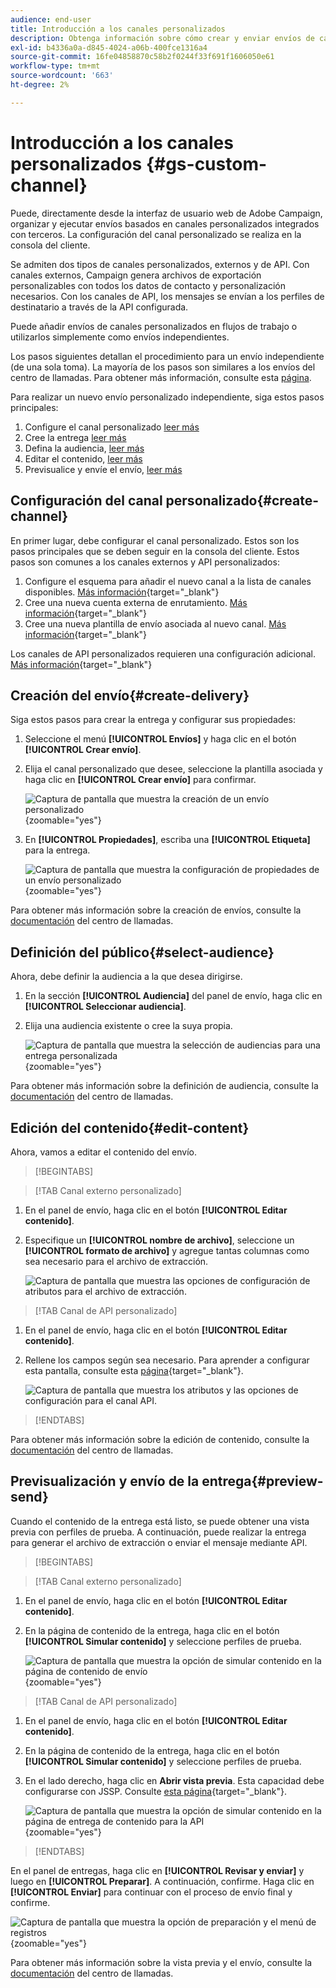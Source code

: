 ```yaml
---
audience: end-user
title: Introducción a los canales personalizados
description: Obtenga información sobre cómo crear y enviar envíos de canales personalizados con Adobe Campaign Web
exl-id: b4336a0a-d845-4024-a06b-400fce1316a4
source-git-commit: 16fe04858870c58b2f0244f33f691f1606050e61
workflow-type: tm+mt
source-wordcount: '663'
ht-degree: 2%

---
```


# Introducción a los canales personalizados {#gs-custom-channel}

Puede, directamente desde la interfaz de usuario web de Adobe Campaign, organizar y ejecutar envíos basados en canales personalizados integrados con terceros. La configuración del canal personalizado se realiza en la consola del cliente.

Se admiten dos tipos de canales personalizados, externos y de API. Con canales externos, Campaign genera archivos de exportación personalizables con todos los datos de contacto y personalización necesarios. Con los canales de API, los mensajes se envían a los perfiles de destinatario a través de la API configurada.

Puede añadir envíos de canales personalizados en flujos de trabajo o utilizarlos simplemente como envíos independientes.

Los pasos siguientes detallan el procedimiento para un envío independiente (de una sola toma). La mayoría de los pasos son similares a los envíos del centro de llamadas. Para obtener más información, consulte esta [página](../call-center/create-call-center.md).

Para realizar un nuevo envío personalizado independiente, siga estos pasos principales:

1. Configure el canal personalizado [leer más](#create-channel)
1. Cree la entrega [leer más](#create-delivery)
1. Defina la audiencia, [leer más](#select-audience)
1. Editar el contenido, [leer más](#edit-content)
1. Previsualice y envíe el envío, [leer más](#preview-send)

## Configuración del canal personalizado{#create-channel}

En primer lugar, debe configurar el canal personalizado. Estos son los pasos principales que se deben seguir en la consola del cliente. Estos pasos son comunes a los canales externos y API personalizados:

1. Configure el esquema para añadir el nuevo canal a la lista de canales disponibles. [Más información](https://experienceleague.adobe.com/docs/campaign/campaign-v8/send/custom-channel.html#configure-schema){target="_blank"}
1. Cree una nueva cuenta externa de enrutamiento. [Más información](https://experienceleague.adobe.com/docs/campaign/campaign-v8/send/custom-channel.html#reate-ext-account){target="_blank"}
1. Cree una nueva plantilla de envío asociada al nuevo canal. [Más información](https://experienceleague.adobe.com/docs/campaign/campaign-v8/send/custom-channel.html#create-template){target="_blank"}

Los canales de API personalizados requieren una configuración adicional. [Más información](https://experienceleague.adobe.com/docs/campaign/campaign-v8/send/custom-channel.html#api-additional){target="_blank"}

## Creación del envío{#create-delivery}

Siga estos pasos para crear la entrega y configurar sus propiedades:

1. Seleccione el menú **[!UICONTROL Envíos]** y haga clic en el botón **[!UICONTROL Crear envío]**.

1. Elija el canal personalizado que desee, seleccione la plantilla asociada y haga clic en **[!UICONTROL Crear envío]** para confirmar.

   ![Captura de pantalla que muestra la creación de un envío personalizado](assets/cus-create.png){zoomable="yes"}

1. En **[!UICONTROL Propiedades]**, escriba una **[!UICONTROL Etiqueta]** para la entrega.

   ![Captura de pantalla que muestra la configuración de propiedades de un envío personalizado](assets/cus-properties.png){zoomable="yes"}

Para obtener más información sobre la creación de envíos, consulte la [documentación](../call-center/create-call-center.md#create-delivery) del centro de llamadas.

## Definición del público{#select-audience}

Ahora, debe definir la audiencia a la que desea dirigirse.

1. En la sección **[!UICONTROL Audiencia]** del panel de envío, haga clic en **[!UICONTROL Seleccionar audiencia]**.

1. Elija una audiencia existente o cree la suya propia.

   ![Captura de pantalla que muestra la selección de audiencias para una entrega personalizada](assets/cc-audience2.png){zoomable="yes"}

Para obtener más información sobre la definición de audiencia, consulte la [documentación](../call-center/create-call-center.md#select-audience) del centro de llamadas.

## Edición del contenido{#edit-content}

Ahora, vamos a editar el contenido del envío.

>[!BEGINTABS]

>[!TAB Canal externo personalizado]

1. En el panel de envío, haga clic en el botón **[!UICONTROL Editar contenido]**.

1. Especifique un **[!UICONTROL nombre de archivo]**, seleccione un **[!UICONTROL formato de archivo]** y agregue tantas columnas como sea necesario para el archivo de extracción.

   ![Captura de pantalla que muestra las opciones de configuración de atributos para el archivo de extracción.](assets/cc-content-attributes.png)

>[!TAB Canal de API personalizado]

1. En el panel de envío, haga clic en el botón **[!UICONTROL Editar contenido]**.

1. Rellene los campos según sea necesario. Para aprender a configurar esta pantalla, consulte esta [página](https://experienceleague.adobe.com/docs/campaign/campaign-v8/send/custom-channel.html#api-additional-screen){target="_blank"}.

   ![Captura de pantalla que muestra los atributos y las opciones de configuración para el canal API.](assets/cc-content-attributes-api.png)

>[!ENDTABS]

Para obtener más información sobre la edición de contenido, consulte la [documentación](../call-center/create-call-center.md#edit-content) del centro de llamadas.

## Previsualización y envío de la entrega{#preview-send}

Cuando el contenido de la entrega está listo, se puede obtener una vista previa con perfiles de prueba. A continuación, puede realizar la entrega para generar el archivo de extracción o enviar el mensaje mediante API.

>[!BEGINTABS]

>[!TAB Canal externo personalizado]

1. En el panel de envío, haga clic en el botón **[!UICONTROL Editar contenido]**.

1. En la página de contenido de la entrega, haga clic en el botón **[!UICONTROL Simular contenido]** y seleccione perfiles de prueba.

   ![Captura de pantalla que muestra la opción de simular contenido en la página de contenido de envío](assets/cus-simulate.png){zoomable="yes"}

>[!TAB Canal de API personalizado]

1. En el panel de envío, haga clic en el botón **[!UICONTROL Editar contenido]**.

1. En la página de contenido de la entrega, haga clic en el botón **[!UICONTROL Simular contenido]** y seleccione perfiles de prueba.

1. En el lado derecho, haga clic en **Abrir vista previa**. Esta capacidad debe configurarse con JSSP. Consulte [esta página](https://experienceleague.adobe.com/docs/campaign/campaign-v8/send/custom-channel.html#api-additional-preview){target="_blank"}.

   ![Captura de pantalla que muestra la opción de simular contenido en la página de entrega de contenido para la API](assets/cus-simulate-api.png){zoomable="yes"}

>[!ENDTABS]

En el panel de entregas, haga clic en **[!UICONTROL Revisar y enviar]** y luego en **[!UICONTROL Preparar]**. A continuación, confirme. Haga clic en **[!UICONTROL Enviar]** para continuar con el proceso de envío final y confirme.

![Captura de pantalla que muestra la opción de preparación y el menú de registros](assets/cus-prepare.png){zoomable="yes"}

Para obtener más información sobre la vista previa y el envío, consulte la [documentación](../call-center/create-call-center.md#preview-send) del centro de llamadas.
